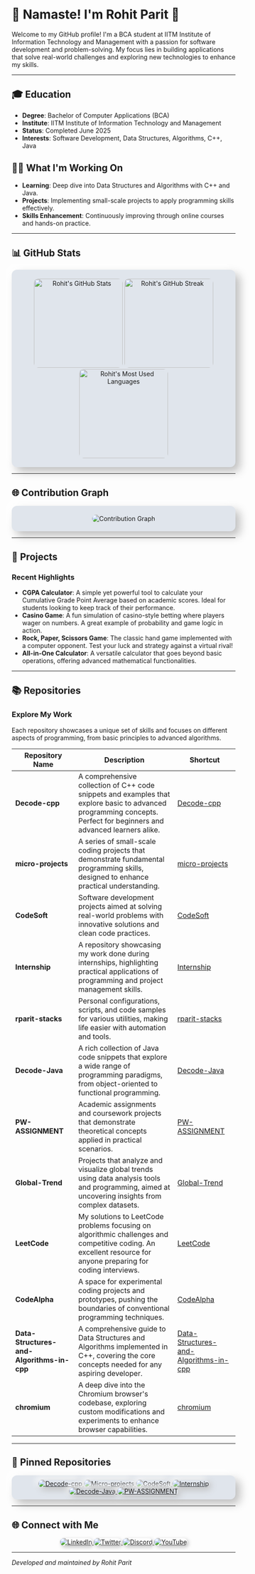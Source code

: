 # 👋 Namaste! I'm Rohit Parit 🙏

Welcome to my GitHub profile! I'm a BCA student at IITM Institute of Information Technology and Management with a passion for software development and problem-solving. My focus lies in building applications that solve real-world challenges and exploring new technologies to enhance my skills.

---

## 🎓 Education
- **Degree**: Bachelor of Computer Applications (BCA)
- **Institute**: IITM Institute of Information Technology and Management
- **Status**: Completed June 2025
- **Interests**: Software Development, Data Structures, Algorithms, C++, Java

## 🧑‍💻 What I'm Working On
- **Learning**: Deep dive into Data Structures and Algorithms with C++ and Java.
- **Projects**: Implementing small-scale projects to apply programming skills effectively.
- **Skills Enhancement**: Continuously improving through online courses and hands-on practice.

---

## 📊 GitHub Stats
<div align="center" style="background: #E0E5EC; border-radius: 12px; padding: 20px; box-shadow: 10px 10px 20px #bebebe, -10px -10px 20px #ffffff;">
  <img src="https://github-readme-stats.vercel.app/api?username=rparit-stacks&show_icons=true&theme=graywhite&count_private=true" alt="Rohit's GitHub Stats" height="200px" style="border-radius: 10px;"/>
  <img src="https://github-readme-streak-stats.herokuapp.com/?user=rparit-stacks&theme=graywhite" alt="Rohit's GitHub Streak" height="200px" style="border-radius: 10px;"/>
  <img src="https://github-readme-stats.vercel.app/api/top-langs/?username=rparit-stacks&layout=compact&theme=graywhite" alt="Rohit's Most Used Languages" height="200px" style="border-radius: 10px;"/>
</div>

---

## 🌐 Contribution Graph
<div align="center" style="background: #E0E5EC; border-radius: 12px; padding: 20px; box-shadow: 10px 10px 20px #bebebe, -10px -10px 20px #ffffff;">
  <img src="https://github-readme-activity-graph.vercel.app/graph?username=rparit-stacks&theme=react-dark&bg_color=E0E5EC&color=333333&line=6A0572&point=6A0572&area=true&hide_border=true" alt="Contribution Graph" style="border-radius: 10px;"/>
</div>

---

## 🔨 Projects
### Recent Highlights
- **CGPA Calculator**: A simple yet powerful tool to calculate your Cumulative Grade Point Average based on academic scores. Ideal for students looking to keep track of their performance.
- **Casino Game**: A fun simulation of casino-style betting where players wager on numbers. A great example of probability and game logic in action.
- **Rock, Paper, Scissors Game**: The classic hand game implemented with a computer opponent. Test your luck and strategy against a virtual rival!
- **All-in-One Calculator**: A versatile calculator that goes beyond basic operations, offering advanced mathematical functionalities.

---

## 📚 Repositories
### Explore My Work
Each repository showcases a unique set of skills and focuses on different aspects of programming, from basic principles to advanced algorithms.

| Repository Name                           | Description                                                                                   | Shortcut                                          |
|-------------------------------------------|-----------------------------------------------------------------------------------------------|---------------------------------------------------|
| **Decode-cpp**                            | A comprehensive collection of C++ code snippets and examples that explore basic to advanced programming concepts. Perfect for beginners and advanced learners alike. | [Decode-cpp](https://github.com/rparit-stacks/Decode-cpp) |
| **micro-projects**                        | A series of small-scale coding projects that demonstrate fundamental programming skills, designed to enhance practical understanding. | [micro-projects](https://github.com/rparit-stacks/micro-projects) |
| **CodeSoft**                              | Software development projects aimed at solving real-world problems with innovative solutions and clean code practices. | [CodeSoft](https://github.com/rparit-stacks/CodeSoft) |
| **Internship**                            | A repository showcasing my work done during internships, highlighting practical applications of programming and project management skills. | [Internship](https://github.com/rparit-stacks/Internship) |
| **rparit-stacks**                         | Personal configurations, scripts, and code samples for various utilities, making life easier with automation and tools. | [rparit-stacks](https://github.com/rparit-stacks/rparit-stacks) |
| **Decode-Java**                           | A rich collection of Java code snippets that explore a wide range of programming paradigms, from object-oriented to functional programming. | [Decode-Java](https://github.com/rparit-stacks/Decode-Java) |
| **PW-ASSIGNMENT**                         | Academic assignments and coursework projects that demonstrate theoretical concepts applied in practical scenarios. | [PW-ASSIGNMENT](https://github.com/rparit-stacks/PW-ASSIGNMENT) |
| **Global-Trend**                          | Projects that analyze and visualize global trends using data analysis tools and programming, aimed at uncovering insights from complex datasets. | [Global-Trend](https://github.com/rparit-stacks/Global-Trend) |
| **LeetCode**                              | My solutions to LeetCode problems focusing on algorithmic challenges and competitive coding. An excellent resource for anyone preparing for coding interviews. | [LeetCode](https://github.com/rparit-stacks/LeetCode) |
| **CodeAlpha**                             | A space for experimental coding projects and prototypes, pushing the boundaries of conventional programming techniques. | [CodeAlpha](https://github.com/rparit-stacks/CodeAlpha) |
| **Data-Structures-and-Algorithms-in-cpp** | A comprehensive guide to Data Structures and Algorithms implemented in C++, covering the core concepts needed for any aspiring developer. | [Data-Structures-and-Algorithms-in-cpp](https://github.com/amritansh22/Data-Structures-and-Algorithms-in-cpp) |
| **chromium**                              | A deep dive into the Chromium browser's codebase, exploring custom modifications and experiments to enhance browser capabilities. | [chromium](https://github.com/rparit-stacks/chromium) |

---

## 📌 Pinned Repositories
<div align="center" style="background: #E0E5EC; border-radius: 12px; padding: 10px; box-shadow: 10px 10px 20px #bebebe, -10px -10px 20px #ffffff;">
  <a href="https://github.com/rparit-stacks/Decode-cpp">
    <img src="https://github-readme-stats.vercel.app/api/pin/?username=rparit-stacks&repo=Decode-cpp&theme=graywhite" alt="Decode-cpp" style="box-shadow: 5px 5px 15px #bebebe, -5px -5px 15px #ffffff; border-radius: 10px;"/>
  </a>
  <a href="https://github.com/rparit-stacks/micro-projects">
    <img src="https://github-readme-stats.vercel.app/api/pin/?username=rparit-stacks&repo=micro-projects&theme=graywhite" alt="Micro-projects" style="box-shadow: 5px 5px 15px #bebebe, -5px -5px 15px #ffffff; border-radius: 10px;"/>
  </a>
  <a href="https://github.com/rparit-stacks/CodeSoft">
    <img src="https://github-readme-stats.vercel.app/api/pin/?username=rparit-stacks&repo=CodeSoft&theme=graywhite" alt="CodeSoft" style="box-shadow: 5px 5px 15px #bebebe, -5px -5px 15px #ffffff; border-radius: 10px;"/>
  </a>
  <a href="https://github.com/rparit-stacks/Internship">
    <img src="https://github-readme-stats.vercel.app/api/pin/?username=rparit-stacks&repo=Internship&theme=graywhite" alt="Internship" style="box-shadow: 5px 5px 15px #bebebe, -5px -5px 15px #ffffff; border-radius: 10px;"/>
  </a>
  <a href="https://github.com/rparit-stacks/Decode-Java">
    <img src="https://github-readme-stats.vercel.app/api/pin/?username=rparit-stacks&repo=Decode-Java&theme=graywhite" alt="Decode-Java" style="box-shadow: 5px 5px 15px #bebebe, -5px -5px 15px #ffffff; border-radius: 10px;"/>
  </a>
  <a href="https://github.com/rparit-stacks/PW-ASSIGNMENT">
    <img src="https://github-readme-stats.vercel.app/api/pin/?username=rparit-stacks&repo=PW-ASSIGNMENT&theme=graywhite" alt="PW-ASSIGNMENT" style="box-shadow: 5px 5px 15px #bebebe, -5px -5px 15px #ffffff; border-radius: 10px;"/>
  </a>
</div>

---

## 🌐 Connect with Me
<div align="center">
  <a href="https://www.linkedin.com/in/rparit1934">
    <img src="https://img.shields.io/badge/LinkedIn-0A66C2?style=for-the-badge&logo=linkedin&logoColor=white" alt="LinkedIn" style="box-shadow: 3px 3px 8px #bebebe, -3px -3px 8px #ffffff; border-radius: 8px;"/>
  </a>
  <a href="https://twitter.com/rparit1934">
    <img src="https://img.shields.io/badge/Twitter-1DA1F2?style=for-the-badge&logo=twitter&logoColor=white" alt="Twitter" style="box-shadow: 3px 3px 8px #bebebe, -3px -3px 8px #ffffff; border-radius: 8px;"/>
  </a>
  <a href="https://discord.com/users/rparit1934">
    <img src="https://img.shields.io/badge/Discord-5865F2?style=for-the-badge&logo=discord&logoColor=white" alt="Discord" style="box-shadow: 3px 3px 8px #bebebe, -3px -3px 8px #ffffff; border-radius: 8px;"/>
  </a>
  <a href="https://www.youtube.com/channel/UC1934">
    <img src="https://img.shields.io/badge/YouTube-FF0000?style=for-the-badge&logo=youtube&logoColor=white" alt="YouTube" style="box-shadow: 3px 3px 8px #bebebe, -3px -3px 8px #ffffff; border-radius: 8px;"/>
  </a>
</div>

---

_Developed and maintained by Rohit Parit_

